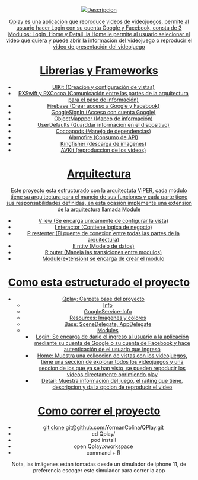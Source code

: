<div align='center'>
<a href="url"><img src=


# Descripcion

Qplay es una aplicación que reproduce videos de videojuegos, permite al usuario hacer Login con su cuenta Google y Facebook, consta de 3 Modulos: Login, Home y Detail, la Home le permite al usuario selecionar el video que quiera y puede abrir la información del videojuego o reproducir el video de presentación del videojuego

# Librerias y Frameworks 
- UIKit (Creación y configuración de vistas)
- RXSwift y RXCocoa (Comunicación entre las partes de la arquitectura para el pase de información)
- Firebase (Crear acceso a Google y Facebook)
- GoogleSignIn (Acceso con cuenta Google)
- ObjectMappper (Mapeo de información)
- UserDefaults (Guarddar información en el dispositivo)
- Cocoapods (Manejo de dependencias)
- Alamofire (Consumo de API)
- Kingfisher (descarga de imagenes)
- AVKit (reproduccion de los videos)

# Arquitectura

Este proyecto esta estructurado con la arquitectuta VIPER, cada módulo tiene su arquitectura para el manejo de sus funciones y cada parte tiene sus responsabilidades definidas, en esta ocasiòn implemente una extension de la arquitectura llamada Module

- V iew (Se encarga unicamente de configurar la vista)
- I nteractor (Contiene logica de negocio)
- P restenter (El puente de conexion entre todas las partes de la arquitectura)
- E ntity (Modelo de datos)
- R outer (Maneja las transiciones entre modulos)
- Module(extension) se encarga de crear el modulo

# Como esta estructurado el proyecto

- Qplay: Carpeta base del proyecto
    - Info
    - GoogleService-Info
    - Resources: Imagenes y colores
    - Base: SceneDelegate, AppDelegate
    - Modules
        - Login: Se encarga de darle el ingreso al usuario a la aplicación mediante su cuenta de Google o su cuenta de Facebook y hace autenticación de el usuario que ingresó
        - Home: Muestra una colleccion de vistas con los videojuegos, tiene una seccion de explorar todos los videojuegos y una seccion de los que ya se han visto, se pueden repoducir los videos directamente oprimiendo play
        - Detail: Muestra información del juego, el raiting que tiene, descripcion y da la opcion de reproducir el video

# Como correr el proyecto

- git clone git@github.com:YormanColina/QPlay.git
- cd Qplay/
- pod install
- open Qplay.xworkspace
- command + R

Nota, las imágenes estan tomadas desde un simulador de iphone 11, de preferencia escoger este simulador para correr la app
  
